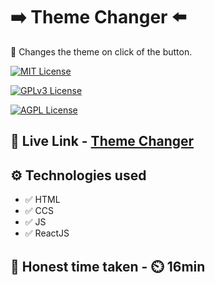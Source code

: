 # ➡️ Theme Changer ⬅️

📝 Changes the theme on click of the button.

[![MIT License](https://img.shields.io/badge/Theme-Changer-green.svg)](https://choosealicense.com/licenses/mit/)

[![GPLv3 License](https://img.shields.io/badge/JavaScript-DOM-yellow.svg)](https://opensource.org/licenses/)

[![AGPL License](https://img.shields.io/badge/FSJS-Ineuron-blue.svg)](http://www.gnu.org/licenses/agpl-3.0)

## 🔗 Live Link - [Theme Changer](https://abhishek7487.github.io/ReactJS_Theme_Changer_App/)

## ⚙️ Technologies used

- ✅ HTML
- ✅ CCS
- ✅ JS
- ✅ ReactJS

## 💯 Honest time taken - ⏲️ 16min
